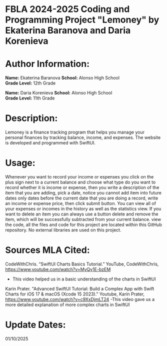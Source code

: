 # FBLA 2024-2025 Coding and Programming Project "Lemoney" by Ekaterina Baranova and Daria Korenieva

# Author Information:
**Name:** Ekaterina Baranova 
**School:** Alonso High School  
**Grade Level:** 12th Grade  



**Name:** Daria Korenieva
**School:** Alonso High School  
**Grade Level:** 11th Grade 

# Description:
Lemoney is a finance tracking program that helps you manage your personal finances by tracking balance, income, and expenses. 
The website is developed and programmed with SwiftUI.

# Usage:
Whenever you want to record your income or espenses you click on the plus sign next to a current balance and choose what type do you want to record whether it is income or expense, then you write a description of the item that you are adding, pick a date, notice you cannot add item into future dates only dates before the current date that you are doing a record, write an income or expense price, then click submit button. You can view all of your expenses or incomes in the history as well as the statistics view. If you want to delete an item you can always use a button delete and remove the item, which will be successfully subtracted from your current balance.
view the code, all the files and code for this project are located within this GitHub repository. No external libraries are used on this project.



# Sources MLA Cited:

CodeWithChris. “SwiftUI Charts Basics Tutorial.” YouTube, CodeWithChris,
https://www.youtube.com/watch?v=MyQy1E-bzEM
- This video helped us in a basic understanding of the charts in SwiftUI

Karin Prater. "Advanced SwiftUI Tutorial: Build a Complex App with Swift Charts for iOS 17 & macOS (Xcode 15 2023)." Youtube, Karin Prater,
https://www.youtube.com/watch?v=c9XxDjmLT24
-This video gave us a more detailed explanation of more complex charts in SwiftUI




# Update Dates:
01/10/2025

